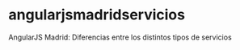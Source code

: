 angularjsmadridservicios
========================

AngularJS Madrid: Diferencias entre los distintos tipos de servicios
